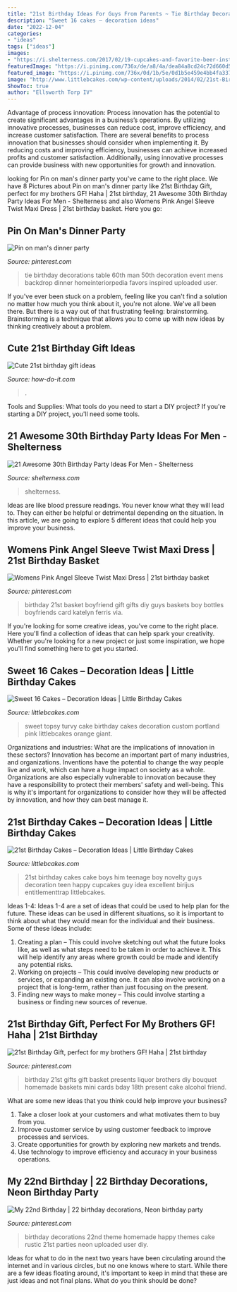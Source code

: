 ```yaml
---
title: "21st Birthday Ideas For Guys From Parents ~ Tie Birthday Decorations Table 60th Man 50th Decoration Event Mens Backdrop Dinner Homeinteriorpedia Favors Inspired Uploaded User"
description: "Sweet 16 cakes – decoration ideas"
date: "2022-12-04"
categories:
- "ideas"
tags: ["ideas"]
images:
- "https://i.shelterness.com/2017/02/19-cupcakes-and-favorite-beer-instead-of-a-birthday-cake.jpg"
featuredImage: "https://i.pinimg.com/736x/de/a8/4a/dea84a8cd24c72d660d5f5a25d10c3df.jpg"
featured_image: "https://i.pinimg.com/736x/0d/1b/5e/0d1b5e459e4bb4fa337a32de55bc84cf---birthday-birthday-ideas.jpg"
image: "http://www.littlebcakes.com/wp-content/uploads/2014/02/21st-Birthday-Cake-768x1024.jpg"
ShowToc: true
author: "Ellsworth Torp IV"
---
```



Advantage of process innovation:
Process innovation has the potential to create significant advantages in a business’s operations. By utilizing innovative processes, businesses can reduce cost, improve efficiency, and increase customer satisfaction.
There are several benefits to process innovation that businesses should consider when implementing it. By reducing costs and improving efficiency, businesses can achieve increased profits and customer satisfaction. Additionally, using innovative processes can provide business with new opportunities for growth and innovation.

	

		
looking for Pin on man&#039;s dinner party you've came to the right place. We have 8 Pictures about Pin on man&#039;s dinner party like 21st Birthday Gift, perfect for my brothers GF! Haha | 21st birthday, 21 Awesome 30th Birthday Party Ideas For Men - Shelterness and also Womens Pink Angel Sleeve Twist Maxi Dress | 21st birthday basket. Here you go:
		
    
## Pin On Man&#039;s Dinner Party

<img loading=lazy src="https://i.pinimg.com/736x/de/a8/4a/dea84a8cd24c72d660d5f5a25d10c3df.jpg" onerror="this.onerror=null;this.src='https://tse3.mm.bing.net/th?id=OIP.Gcxkw6ghzCiSSp-tjw-fFgAAAA&amp;pid=15.1';" alt="Pin on man&#039;s dinner party">

_Source: pinterest.com_

>tie birthday decorations table 60th man 50th decoration event mens backdrop dinner homeinteriorpedia favors inspired uploaded user. 

	

If you've ever been stuck on a problem, feeling like you can't find a solution no matter how much you think about it, you're not alone. We've all been there. But there is a way out of that frustrating feeling: brainstorming. Brainstorming is a technique that allows you to come up with new ideas by thinking creatively about a problem.

    
## Cute 21st Birthday Gift Ideas

<img loading=lazy src="https://i.pinimg.com/564x/51/52/81/5152817caa7c8d4d925bf5a9427e2f70.jpg" onerror="this.onerror=null;this.src='https://tse4.mm.bing.net/th?id=OIP.f6AoZrMkfkFICboIArxxvwHaJ4&amp;pid=15.1';" alt="Cute 21st birthday gift ideas">

_Source: how-do-it.com_

>. 

	

Tools and Supplies: What tools do you need to start a DIY project?
If you're starting a DIY project, you'll need some tools.

    
## 21 Awesome 30th Birthday Party Ideas For Men - Shelterness

<img loading=lazy src="https://i.shelterness.com/2017/02/19-cupcakes-and-favorite-beer-instead-of-a-birthday-cake.jpg" onerror="this.onerror=null;this.src='https://tse3.mm.bing.net/th?id=OIP.J8x-agjspB3_SHws4XPtYwHaKf&amp;pid=15.1';" alt="21 Awesome 30th Birthday Party Ideas For Men - Shelterness">

_Source: shelterness.com_

>shelterness. 

	

Ideas are like blood pressure readings. You never know what they will lead to. They can either be helpful or detrimental depending on the situation. In this article, we are going to explore 5 different ideas that could help you improve your business.

    
## Womens Pink Angel Sleeve Twist Maxi Dress | 21st Birthday Basket

<img loading=lazy src="https://i.pinimg.com/736x/fd/5e/b5/fd5eb50b75f50fc947c309008172283d--st-birthday-basket-boy-birthday.jpg" onerror="this.onerror=null;this.src='https://tse2.mm.bing.net/th?id=OIP.-hI3zBsyv8bsUcXbLr6qfwHaJ3&amp;pid=15.1';" alt="Womens Pink Angel Sleeve Twist Maxi Dress | 21st birthday basket">

_Source: pinterest.com_

>birthday 21st basket boyfriend gift gifts diy guys baskets boy bottles boyfriends card katelyn ferris via. 

	

If you're looking for some creative ideas, you've come to the right place. Here you'll find a collection of ideas that can help spark your creativity. Whether you're looking for a new project or just some inspiration, we hope you'll find something here to get you started.

    
## Sweet 16 Cakes – Decoration Ideas | Little Birthday Cakes

<img loading=lazy src="http://www.littlebcakes.com/wp-content/uploads/2014/02/Sweet-16-Birthday-Cake.jpg" onerror="this.onerror=null;this.src='https://tse1.mm.bing.net/th?id=OIP.0dkJDj5mHY0mZkfoAQmQ6gHaJ6&amp;pid=15.1';" alt="Sweet 16 Cakes – Decoration Ideas | Little Birthday Cakes">

_Source: littlebcakes.com_

>sweet topsy turvy cake birthday cakes decoration custom portland pink littlebcakes orange giant. 

	

Organizations and industries: What are the implications of innovation in these sectors?
Innovation has become an important part of many industries, and organizations. Inventions have the potential to change the way people live and work, which can have a huge impact on society as a whole. Organizations are also especially vulnerable to innovation because they have a responsibility to protect their members' safety and well-being. This is why it's important for organizations to consider how they will be affected by innovation, and how they can best manage it.

    
## 21st Birthday Cakes – Decoration Ideas | Little Birthday Cakes

<img loading=lazy src="http://www.littlebcakes.com/wp-content/uploads/2014/02/21st-Birthday-Cake-768x1024.jpg" onerror="this.onerror=null;this.src='https://tse4.mm.bing.net/th?id=OIP.dDSNhLNVPcQaiIWfbp_0LwHaJ4&amp;pid=15.1';" alt="21st Birthday Cakes – Decoration Ideas | Little Birthday Cakes">

_Source: littlebcakes.com_

>21st birthday cakes cake boys him teenage boy novelty guys decoration teen happy cupcakes guy idea excellent birijus entitlementtrap littlebcakes. 

	

Ideas 1-4:
Ideas 1-4 are a set of ideas that could be used to help plan for the future. These ideas can be used in different situations, so it is important to think about what they would mean for the individual and their business. Some of these ideas include:
1. Creating a plan – This could involve sketching out what the future looks like, as well as what steps need to be taken in order to achieve it. This will help identify any areas where growth could be made and identify any potential risks. 
2. Working on projects – This could involve developing new products or services, or expanding an existing one. It can also involve working on a project that is long-term, rather than just focusing on the present. 
3. Finding new ways to make money – This could involve starting a business or finding new sources of revenue.

    
## 21st Birthday Gift, Perfect For My Brothers GF! Haha | 21st Birthday

<img loading=lazy src="https://i.pinimg.com/originals/01/85/a3/0185a3d136312c758ef30ff5969c39d6.jpg" onerror="this.onerror=null;this.src='https://tse3.mm.bing.net/th?id=OIP.ZamFmla2GBlGij2s1kG1fgHaJ4&amp;pid=15.1';" alt="21st Birthday Gift, perfect for my brothers GF! Haha | 21st birthday">

_Source: pinterest.com_

>birthday 21st gifts gift basket presents liquor brothers diy bouquet homemade baskets mini cards bday 18th present cake alcohol friend. 

	

What are some new ideas that you think could help improve your business?
1. Take a closer look at your customers and what motivates them to buy from you.
2. Improve customer service by using customer feedback to improve processes and services.
3. Create opportunities for growth by exploring new markets and trends. 
4. Use technology to improve efficiency and accuracy in your business operations.

    
## My 22nd Birthday | 22 Birthday Decorations, Neon Birthday Party

<img loading=lazy src="https://i.pinimg.com/736x/0d/1b/5e/0d1b5e459e4bb4fa337a32de55bc84cf---birthday-birthday-ideas.jpg" onerror="this.onerror=null;this.src='https://tse2.mm.bing.net/th?id=OIP.-Dh4AbN-YyNPCWGQId0iawHaJ3&amp;pid=15.1';" alt="My 22nd Birthday | 22 birthday decorations, Neon birthday party">

_Source: pinterest.com_

>birthday decorations 22nd theme homemade happy themes cake rustic 21st parties neon uploaded user diy. 

	

Ideas for what to do in the next two years have been circulating around the internet and in various circles, but no one knows where to start. While there are a few ideas floating around, it's important to keep in mind that these are just ideas and not final plans. What do you think should be done?

